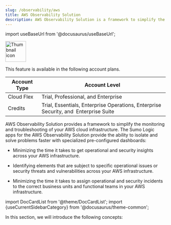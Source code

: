 ```yaml
---
slug: /observability/aws
title: AWS Observability Solution
description: AWS Observability Solution is a framework to simplify the monitoring and troubleshooting of your AWS cloud infrastructure. You can use the Sumo Logic observability app dashboards to isolate and solve problems faster.
---
```


import useBaseUrl from '@docusaurus/useBaseUrl';

<img src='https://upload.wikimedia.org/wikipedia/commons/9/93/Amazon_Web_Services_Logo.svg' alt="Thumbnail icon" width="65"/>

This feature is available in the following account plans.

| Account Type | Account Level                                                                        |
|--------------|--------------------------------------------------------------------------------------|
| Cloud Flex   | Trial, Professional, and Enterprise                                                  |
| Credits      | Trial, Essentials, Enterprise Operations, Enterprise Security, and  Enterprise Suite |

AWS Observability Solution provides a framework to simplify the monitoring and troubleshooting of your AWS cloud infrastructure. The Sumo Logic apps for the AWS Observability Solution provide the ability to isolate and solve problems faster with specialized pre-configured dashboards:

* Minimizing the time it takes to get operational and security insights across your AWS infrastructure.

* Identifying elements that are subject to specific operational issues or security threats and vulnerabilities across your AWS infrastructure.

* Minimizing the time it takes to assign operational and security incidents to the correct business units and functional teams in your AWS infrastructure.

import DocCardList from '@theme/DocCardList';
import {useCurrentSidebarCategory} from '@docusaurus/theme-common';

In this section, we will introduce the following concepts:

<DocCardList items={useCurrentSidebarCategory().items}/>
